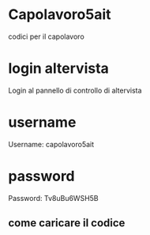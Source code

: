 # Capolavoro5ait
codici per il capolavoro

# login altervista
Login al pannello di controllo di altervista
# username
Username: capolavoro5ait
# password
Password: Tv8uBu6WSH5B

## come caricare il codice
